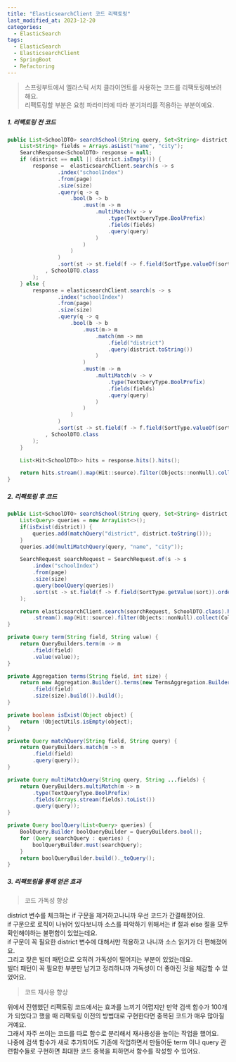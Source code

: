 ```yaml
---
title: "ElasticsearchClient 코드 리팩토링"
last_modified_at: 2023-12-20
categories:
  - ElasticSearch
tags:
  - ElasticSearch
  - ElasticsearchClient
  - SpringBoot
  - Refactoring
---
```


> 스프링부트에서 엘라스틱 서치 클라이언트를 사용하는 코드를 리팩토링해보려 해요.  
> 리팩토링할 부분은 요청 파라미터에 따라 분기처리를 적용하는 부분이예요.

##### 1. 리팩토링 전 코드
```java
public List<SchoolDTO> searchSchool(String query, Set<String> district, String sort, int page, int size) throws IOException {
    List<String> fields = Arrays.asList("name", "city");
    SearchResponse<SchoolDTO> response = null;
    if (district == null || district.isEmpty()) {
        response =  elasticsearchClient.search(s -> s
                .index("schoolIndex")
                .from(page)
                .size(size)
                .query(q -> q
                    .bool(b -> b
                        .must(m -> m
                            .multiMatch(v -> v
                                .type(TextQueryType.BoolPrefix)
                                .fields(fields)
                                .query(query)
                            )
                        )
                    )
                )
                .sort(st -> st.field(f -> f.field(SortType.valueOf(sort).fieldValue()).order(SortType.valueOf(sort).orderValue())))
            , SchoolDTO.class
        );
    } else {
        response = elasticsearchClient.search(s -> s
                .index("schoolIndex")
                .from(page)
                .size(size)
                .query(q -> q
                    .bool(b -> b
                        .must(m-> m
                            .match(mm -> mm
                                .field("district")
                                .query(district.toString())
                            )
                        )
                        .must(m -> m
                            .multiMatch(v -> v
                                .type(TextQueryType.BoolPrefix)
                                .fields(fields)
                                .query(query)
                            )
                        )
                    )
                )
                .sort(st -> st.field(f -> f.field(SortType.valueOf(sort).fieldValue()).order(SortType.valueOf(sort).orderValue())))
            , SchoolDTO.class
        );
    }

    List<Hit<SchoolDTO>> hits = response.hits().hits();

    return hits.stream().map(Hit::source).filter(Objects::nonNull).collect(Collectors.toList());
}
```

##### 2. 리팩토링 후 코드
```java
public List<SchoolDTO> searchSchool(String query, Set<String> district, String sort, int page, int size) throws IOException {
    List<Query> queries = new ArrayList<>();
    if(isExist(district)) {
        queries.add(matchQuery("district", district.toString()));
    }
    queries.add(multiMatchQuery(query, "name", "city"));

    SearchRequest searchRequest = SearchRequest.of(s -> s
        .index("schoolIndex")
        .from(page)
        .size(size)
        .query(boolQuery(queries))
        .sort(st -> st.field(f -> f.field(SortType.getValue(sort)).order(SortType.getOrder(sort))))
    );

    return elasticsearchClient.search(searchRequest, SchoolDTO.class).hits().hits()
        .stream().map(Hit::source).filter(Objects::nonNull).collect(Collectors.toList());
}

private Query term(String field, String value) {
    return QueryBuilders.term(m -> m
        .field(field)
        .value(value));
}

private Aggregation terms(String field, int size) {
    return new Aggregation.Builder().terms(new TermsAggregation.Builder()
        .field(field)
        .size(size).build()).build();
}

private boolean isExist(Object object) {
    return !ObjectUtils.isEmpty(object);
}

private Query matchQuery(String field, String query) {
    return QueryBuilders.match(m -> m
        .field(field)
        .query(query));
}

private Query multiMatchQuery(String query, String ...fields) {
    return QueryBuilders.multiMatch(m -> m
        .type(TextQueryType.BoolPrefix)
        .fields(Arrays.stream(fields).toList())
        .query(query));
}

private Query boolQuery(List<Query> queries) {
    BoolQuery.Builder boolQueryBuilder = QueryBuilders.bool();
    for (Query searchQuery : queries) {
        boolQueryBuilder.must(searchQuery);
    }
    return boolQueryBuilder.build()._toQuery();
}
```
    
##### 3. 리팩토링을 통해 얻은 효과

> 코드 가독성 향상  

district 변수를 체크하는 if 구문을 제거하고나니까 우선 코드가 간결해졌어요.  
if 구문으로 로직이 나뉘어 있다보니까 소스를 파악하기 위해서는 if 절과 else 절을 모두 확인해야하는 불편함이 있었는데요.  
if 구문이 꼭 필요한 district 변수에 대해서만 적용하고 나니까 소스 읽기가 더 편해졌어요.  
그리고 잦은 빌더 패턴으로 오히려 가독성이 떨어지는 부분이 있었는데요.  
빌더 패턴이 꼭 필요한 부분만 남기고 정리하니까 가독성이 더 좋아진 것을 체감할 수 있었어요.

> 코드 재사용 향상

위에서 진행했던 리팩토링 코드에서는 효과를 느끼기 어렵지만 만약 검색 함수가 100개가 되었다고 했을 때 리팩토링 이전의 방법대로 구현한다면 중복된 코드가 매우 많아질거예요.    
그래서 자주 쓰이는 코드를 따로 함수로 분리해서 재사용성을 높이는 작업을 했어요.  
나중에 검색 함수가 새로 추가되어도 기존에 작업하면서 만들어둔 term 이나 query 관련함수들로 구현하면 최대한 코드 중복을 피하면서 함수를 작성할 수 있어요.